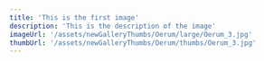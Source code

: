 ```yaml
---
title: 'This is the first image'
description: 'This is the description of the image'
imageUrl: '/assets/newGalleryThumbs/Oerum/large/Oerum_3.jpg'
thumbUrl: '/assets/newGalleryThumbs/Oerum/thumbs/Oerum_3.jpg'
---
```

